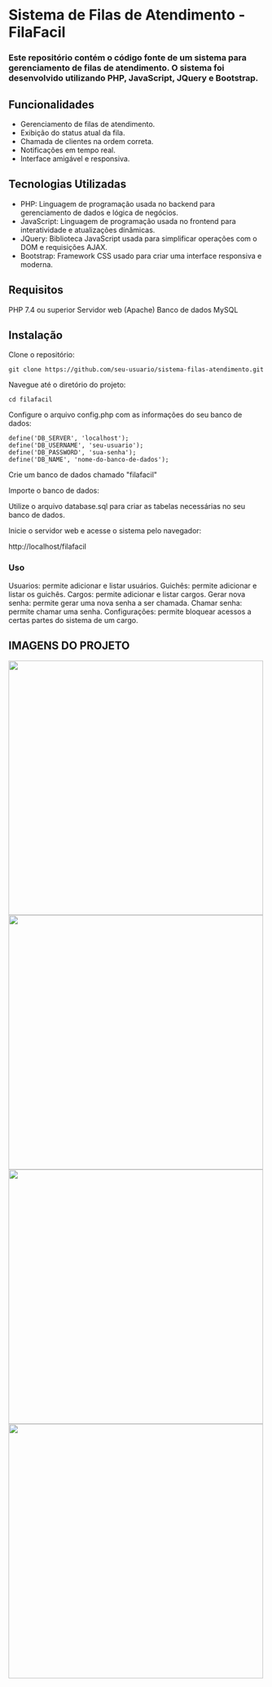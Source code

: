# Sistema de Filas de Atendimento - FilaFacil


### Este repositório contém o código fonte de um sistema para gerenciamento de filas de atendimento. O sistema foi desenvolvido utilizando PHP, JavaScript, JQuery e Bootstrap.

## Funcionalidades

- Gerenciamento de filas de atendimento.
- Exibição do status atual da fila.
- Chamada de clientes na ordem correta.
- Notificações em tempo real.
- Interface amigável e responsiva.

## Tecnologias Utilizadas
- PHP: Linguagem de programação usada no backend para gerenciamento de dados e lógica de negócios.
- JavaScript: Linguagem de programação usada no frontend para interatividade e atualizações dinâmicas.
- JQuery: Biblioteca JavaScript usada para simplificar operações com o DOM e requisições AJAX.
- Bootstrap: Framework CSS usado para criar uma interface responsiva e moderna.

## Requisitos
PHP 7.4 ou superior
Servidor web (Apache)
Banco de dados MySQL

## Instalação

Clone o repositório:
```
git clone https://github.com/seu-usuario/sistema-filas-atendimento.git
```
Navegue até o diretório do projeto:
```
cd filafacil
```

Configure o arquivo config.php com as informações do seu banco de dados:

```
define('DB_SERVER', 'localhost');
define('DB_USERNAME', 'seu-usuario');
define('DB_PASSWORD', 'sua-senha');
define('DB_NAME', 'nome-do-banco-de-dados');
```

Crie um banco de dados chamado "filafacil"

Importe o banco de dados:

Utilize o arquivo database.sql para criar as tabelas necessárias no seu banco de dados.

Inicie o servidor web e acesse o sistema pelo navegador:

http://localhost/filafacil

### Uso

Usuarios: permite adicionar e listar usuários.
Guichês: permite adicionar e listar os guichês.
Cargos: permite adicionar e listar cargos.
Gerar nova senha: permite gerar uma nova senha a ser chamada.
Chamar senha: permite chamar uma senha.
Configurações: permite bloquear acessos a certas partes do sistema de um cargo.

## IMAGENS DO PROJETO

<img width="500" src="./assets/image1.png">
<img width="500" src="./assets/image2.png">
<img width="500" src="./assets/image3.png">
<img width="500" src="./assets/image4.png">